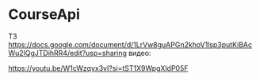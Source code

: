 # CourseApi
ТЗ
https://docs.google.com/document/d/1LrVw8guAPGn2khoV1lsp3putKiBAcWu2lQgJTDihRR4/edit?usp=sharing
видео:


https://youtu.be/W1cWzqyx3vI?si=tST1X9WpgXldP05F
